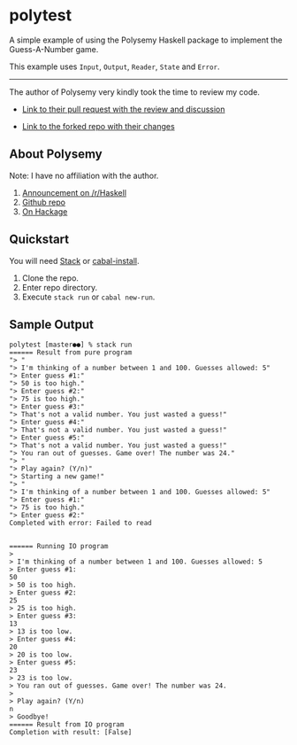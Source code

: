 # polytest

A simple example of using the Polysemy Haskell package to implement the Guess-A-Number game.

This example uses `Input`, `Output`, `Reader`, `State` and `Error`.

***

The author of Polysemy very kindly took the time to review my code.

* [Link to their pull request with the review and discussion](https://github.com/KerfuffleV2/haskell-polysemy-test/pull/1)

* [Link to the forked repo with their changes](https://github.com/isovector/haskell-polysemy-test)


## About Polysemy
Note: I have no affiliation with the author.
1. [Announcement on /r/Haskell](https://www.reddit.com/r/haskell/comments/bbqzrd/ann_polysemy_higherorder_noboilerplate_zerocost/)
2. [Github repo](https://github.com/isovector/polysemy)
3. [On Hackage](https://hackage.haskell.org/package/polysemy)


## Quickstart

You will need [Stack](https://docs.haskellstack.org/en/stable/README/)
or [cabal-install](https://www.haskell.org/cabal/).

1. Clone the repo.
2. Enter repo directory.
3. Execute `stack run` or `cabal new-run`.

## Sample Output
```
polytest [master●●] % stack run
====== Result from pure program
"> "
"> I'm thinking of a number between 1 and 100. Guesses allowed: 5"
"> Enter guess #1:"
"> 50 is too high."
"> Enter guess #2:"
"> 75 is too high."
"> Enter guess #3:"
"> That's not a valid number. You just wasted a guess!"
"> Enter guess #4:"
"> That's not a valid number. You just wasted a guess!"
"> Enter guess #5:"
"> That's not a valid number. You just wasted a guess!"
"> You ran out of guesses. Game over! The number was 24."
"> "
"> Play again? (Y/n)"
"> Starting a new game!"
"> "
"> I'm thinking of a number between 1 and 100. Guesses allowed: 5"
"> Enter guess #1:"
"> 75 is too high."
"> Enter guess #2:"
Completed with error: Failed to read


====== Running IO program
>
> I'm thinking of a number between 1 and 100. Guesses allowed: 5
> Enter guess #1:
50
> 50 is too high.
> Enter guess #2:
25
> 25 is too high.
> Enter guess #3:
13
> 13 is too low.
> Enter guess #4:
20
> 20 is too low.
> Enter guess #5:
23
> 23 is too low.
> You ran out of guesses. Game over! The number was 24.
>
> Play again? (Y/n)
n
> Goodbye!
====== Result from IO program
Completion with result: [False]
```
